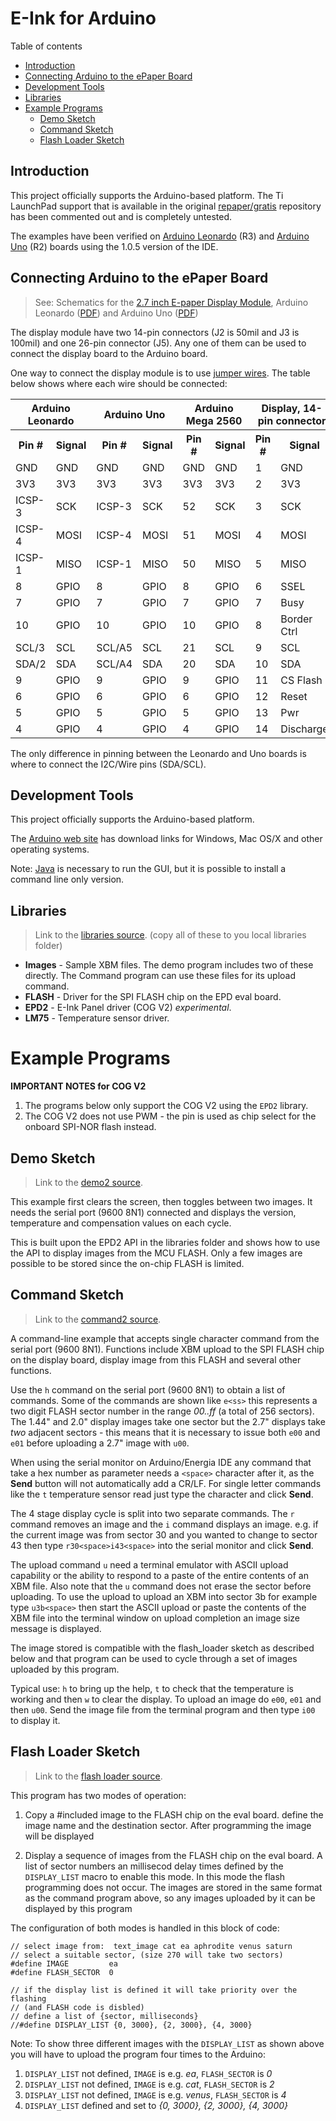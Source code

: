 # E-Ink for Arduino

Table of contents

* [Introduction](#introduction)
* [Connecting Arduino to the ePaper Board](#connecting-arduino-to-the-epaper-board)
* [Development Tools](#development-tools)
* [Libraries](#libraries)
* [Example Programs](#example-programs)
  * [Demo Sketch](#demo-sketch)
  * [Command Sketch](#command-sketch)
  * [Flash Loader Sketch](#flash-loader-sketch)

## Introduction

This project officially supports the Arduino-based platform. The Ti LaunchPad support that is 
available in the original [repaper/gratis](https://github.com/repaper/gratis) repository 
has been commented out and is completely untested.

The examples have been verified on [Arduino Leonardo](http://arduino.cc/en/Main/ArduinoBoardLeonardo) (R3) and [Arduino Uno](http://arduino.cc/en/Main/ArduinoBoardUno) (R2) boards using
the 1.0.5 version of the IDE.

## Connecting Arduino to the ePaper Board

> See: Schematics for the [2.7 inch E-paper Display Module](http://www.embeddedartists.com/products/displays/lcd_27_epaper.php), Arduino Leonardo ([PDF](http://arduino.cc/en/uploads/Main/arduino-leonardo-schematic_3b.pdf)) and Arduino Uno ([PDF](http://arduino.cc/en/uploads/Main/Arduino_Uno_Rev3-schematic.pdf))

The display module have two 14-pin connectors (J2 is 50mil and J3 is 100mil) and one 26-pin
connector (J5). Any one of them can be used to connect the display board to the Arduino board.

One way to connect the display module is to use [jumper wires](http://www.embeddedartists.com/products/acc/acc_wire_fm.php). The table below shows where each wire should be connected:

<table>
  <tr><th colspan="2">Arduino Leonardo</th><th colspan="2">Arduino Uno</th><th colspan="2">Arduino Mega 2560</th><th colspan="2">Display, 14-pin connector</th></tr>
  <tr><th>Pin #</th><th>Signal</th><th>Pin #</th><th>Signal</th><th>Pin #</th><th>Signal</th><th>Pin #</th><th>Signal</th></tr>
  <tr><td>GND</td><td>GND</td>     <td>GND</td><td>GND</td>     <td>GND</td><td>GND</td>  <td>1</td><td>GND</td></tr>
  <tr><td>3V3</td><td>3V3</td>     <td>3V3</td><td>3V3</td>     <td>3V3</td><td>3V3</td>  <td>2</td><td>3V3</td></tr>
  <tr><td>ICSP-3</td><td>SCK</td>  <td>ICSP-3</td><td>SCK</td>  <td>52</td><td>SCK</td>   <td>3</td><td>SCK</td></tr>
  <tr><td>ICSP-4</td><td>MOSI</td> <td>ICSP-4</td><td>MOSI</td> <td>51</td><td>MOSI</td>  <td>4</td><td>MOSI</td></tr>
  <tr><td>ICSP-1</td><td>MISO</td> <td>ICSP-1</td><td>MISO</td> <td>50</td><td>MISO</td>  <td>5</td><td>MISO</td></tr>
  <tr><td>8</td><td>GPIO</td>      <td>8</td><td>GPIO</td>      <td>8</td><td>GPIO</td>   <td>6</td><td>SSEL</td></tr>
  <tr><td>7</td><td>GPIO</td>      <td>7</td><td>GPIO</td>      <td>7</td><td>GPIO</td>   <td>7</td><td>Busy</td></tr>
  <tr><td>10</td><td>GPIO</td>     <td>10</td><td>GPIO</td>     <td>10</td><td>GPIO</td>  <td>8</td><td>Border Ctrl</td></tr>
  <tr><td>SCL/3</td><td>SCL</td>   <td>SCL/A5</td><td>SCL</td>  <td>21</td><td>SCL</td>   <td>9</td><td>SCL</td></tr>
  <tr><td>SDA/2</td><td>SDA</td>   <td>SCL/A4</td><td>SDA</td>  <td>20</td><td>SDA</td>   <td>10</td><td>SDA</td></tr>
  <tr><td>9</td><td>GPIO</td>      <td>9</td><td>GPIO</td>      <td>9</td><td>GPIO</td>   <td>11</td><td>CS Flash</td></tr>
  <tr><td>6</td><td>GPIO</td>      <td>6</td><td>GPIO</td>      <td>6</td><td>GPIO</td>   <td>12</td><td>Reset</td></tr>
  <tr><td>5</td><td>GPIO</td>      <td>5</td><td>GPIO</td>      <td>5</td><td>GPIO</td>   <td>13</td><td>Pwr</td></tr>
  <tr><td>4</td><td>GPIO</td>      <td>4</td><td>GPIO</td>      <td>4</td><td>GPIO</td>   <td>14</td><td>Discharge</td></tr>
</table>

The only difference in pinning between the Leonardo and Uno boards is where to connect the I2C/Wire pins (SDA/SCL).


## Development Tools

This project officially supports the Arduino-based platform.

The [Arduino web site](http://www.arduino.cc) has download links for
Windows, Mac OS/X and other operating systems.

Note: [Java](http://java.com) is necessary to run the GUI, but it is
possible to install a command line only version.

## Libraries

> Link to the [libraries source](https://github.com/embeddedartists/gratis/tree/master/Sketches/libraries).
(copy all of these to you local libraries folder)

* **Images** - Sample XBM files.  The demo program includes two of
  these directly.  The Command program can use these files for its
  upload command.
* **FLASH** - Driver for the SPI FLASH chip on the EPD eval board.
* **EPD2** - E-Ink Panel driver (COG V2) *experimental*.
* **LM75** - Temperature sensor driver.


# Example Programs

**IMPORTANT NOTES for COG V2**

1. The programs below only support the COG V2 using the `EPD2` library.
2. The COG V2 does not use PWM - the pin is used as chip select for the
   onboard SPI-NOR flash instead.


## Demo Sketch

> Link to the [demo2 source](https://github.com/embeddedartists/gratis/tree/master/Sketches/demo2).

This example first clears the screen, then toggles between two images.
It needs the serial port (9600 8N1) connected and displays the version,
temperature and compensation values on each cycle.

This is built upon the EPD2 API in the libraries folder and shows how
to use the API to display images from the MCU FLASH.  Only a few images
are possible to be stored since the on-chip FLASH is limited.


## Command Sketch

> Link to the [command2 source](https://github.com/embeddedartists/gratis/tree/master/Sketches/command2).

A command-line example that accepts single character command from the
serial port (9600 8N1).  Functions include XBM upload to the SPI FLASH
chip on the display board, display image from this FLASH and
several other functions.

Use the `h` command on the serial port (9600 8N1) to obtain a list of
commands.  Some of the commands are shown like `e<ss>` this *<ss>*
represents a two digit FLASH sector number in the range *00..ff* (a
total of 256 sectors).  The 1.44" and 2.0" display images take one sector
but the 2.7" displays take *two* adjacent sectors - this means that 
it is necessary to issue both `e00` and `e01` before uploading a 2.7" image
with `u00`.

When using the serial monitor on Arduino/Energia IDE any command that
take a hex number as parameter needs a `<space>` character after it, as
the **Send** button will not automatically add a CR/LF.  For single
letter commands like the `t` temperature sensor read just type the
character and click **Send**.

The 4 stage display cycle is split into two separate commands. The `r`
command removes an image and the `i` command displays an image.
e.g. if the current image was from sector 30 and you wanted to change
to sector 43 then type `r30<space>i43<space>` into the serial monitor
and click **Send**.

The upload command `u` need a terminal emulator with ASCII upload
capability or the ability to respond to a paste of the entire contents
of an XBM file.  Also note that the `u` command does not erase the
sector before uploading.  To use the upload to upload an XBM into
sector 3b for example type `u3b<space>` then start the ASCII upload or
paste the contents of the XBM file into the terminal window on upload
completion an image size message is displayed.

The image stored is compatible with the flash_loader sketch as
described below and that program can be used to cycle through a set of
images uploaded by this program.

Typical use: `h` to bring up the help, `t` to check that the temperature
is working and then `w` to clear the display. To upload an image do `e00`,
`e01` and then `u00`. Send the image file from the terminal program and then
type `i00` to display it.

## Flash Loader Sketch

> Link to the [flash loader source](https://github.com/embeddedartists/gratis/tree/master/Sketches/flash_loader2).

This program has two modes of operation:

1. Copy a #included image to the FLASH chip on the eval board.  define
   the image name and the destination sector.  After programming the
   image will be displayed

2. Display a sequence of images from the FLASH chip on the eval board.
   A list of sector numbers an millisecod delay times defined by the
   `DISPLAY_LIST` macro to enable this mode.  In this mode the flash
   programming does not occur.  The images are stored in the same
   format as the command program above, so any images uploaded by it
   can be displayed by this program

The configuration of both modes is handled in this block of code:

<pre><code>// select image from:  text_image cat ea aphrodite venus saturn
// select a suitable sector, (size 270 will take two sectors)
#define IMAGE         ea
#define FLASH_SECTOR  0

// if the display list is defined it will take priority over the flashing
// (and FLASH code is disbled)
// define a list of {sector, milliseconds}
//#define DISPLAY_LIST {0, 3000}, {2, 3000}, {4, 3000}
</code></pre>

Note: To show three different images with the `DISPLAY_LIST` as shown 
above you will have to upload the program four times to the Arduino:

1. `DISPLAY_LIST` not defined, `IMAGE` is e.g. *ea*, `FLASH_SECTOR` is *0*
2. `DISPLAY_LIST` not defined, `IMAGE` is e.g. *cat*, `FLASH_SECTOR` is *2*
3. `DISPLAY_LIST` not defined, `IMAGE` is e.g. *venus*, `FLASH_SECTOR` is *4*
4. `DISPLAY_LIST` defined and set to *{0, 3000}, {2, 3000}, {4, 3000}*
